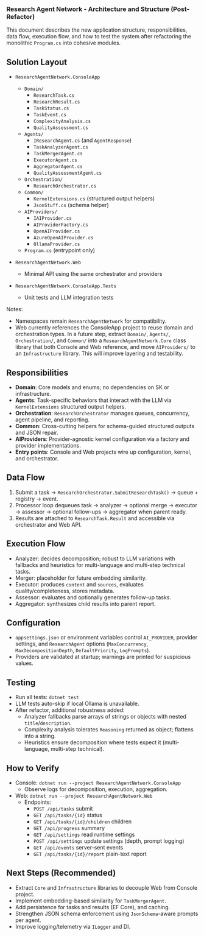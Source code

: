 ### Research Agent Network - Architecture and Structure (Post-Refactor)

This document describes the new application structure, responsibilities, data flow, execution flow, and how to test the system after refactoring the monolithic `Program.cs` into cohesive modules.

## Solution Layout

- `ResearchAgentNetwork.ConsoleApp`
  - `Domain/`
    - `ResearchTask.cs`
    - `ResearchResult.cs`
    - `TaskStatus.cs`
    - `TaskEvent.cs`
    - `ComplexityAnalysis.cs`
    - `QualityAssessment.cs`
  - `Agents/`
    - `IResearchAgent.cs` (and `AgentResponse`)
    - `TaskAnalyzerAgent.cs`
    - `TaskMergerAgent.cs`
    - `ExecutorAgent.cs`
    - `AggregatorAgent.cs`
    - `QualityAssessmentAgent.cs`
  - `Orchestration/`
    - `ResearchOrchestrator.cs`
  - `Common/`
    - `KernelExtensions.cs` (structured output helpers)
    - `JsonStuff.cs` (schema helper)
  - `AIProviders/`
    - `IAIProvider.cs`
    - `AIProviderFactory.cs`
    - `OpenAIProvider.cs`
    - `AzureOpenAIProvider.cs`
    - `OllamaProvider.cs`
  - `Program.cs` (entrypoint only)

- `ResearchAgentNetwork.Web`
  - Minimal API using the same orchestrator and providers

- `ResearchAgentNetwork.ConsoleApp.Tests`
  - Unit tests and LLM integration tests

Notes:
- Namespaces remain `ResearchAgentNetwork` for compatibility.
- Web currently references the ConsoleApp project to reuse domain and orchestration types. In a future step, extract `Domain/`, `Agents/`, `Orchestration/`, and `Common/` into a `ResearchAgentNetwork.Core` class library that both Console and Web reference, and move `AIProviders/` to an `Infrastructure` library. This will improve layering and testability.

## Responsibilities

- **Domain**: Core models and enums; no dependencies on SK or infrastructure.
- **Agents**: Task-specific behaviors that interact with the LLM via `KernelExtensions` structured output helpers.
- **Orchestration**: `ResearchOrchestrator` manages queues, concurrency, agent pipeline, and reporting.
- **Common**: Cross-cutting helpers for schema-guided structured outputs and JSON repair.
- **AIProviders**: Provider-agnostic kernel configuration via a factory and provider implementations.
- **Entry points**: Console and Web projects wire up configuration, kernel, and orchestrator.

## Data Flow

1. Submit a task → `ResearchOrchestrator.SubmitResearchTask()` → queue + registry → event.
2. Processor loop dequeues task → analyzer → optional merge → executor → assessor → optional follow-ups → aggregator when parent ready.
3. Results are attached to `ResearchTask.Result` and accessible via orchestrator and Web API.

## Execution Flow

- Analyzer: decides decomposition; robust to LLM variations with fallbacks and heuristics for multi-language and multi-step technical tasks.
- Merger: placeholder for future embedding similarity.
- Executor: produces `content` and `sources`, evaluates quality/completeness, stores metadata.
- Assessor: evaluates and optionally generates follow-up tasks.
- Aggregator: synthesizes child results into parent report.

## Configuration

- `appsettings.json` or environment variables control `AI_PROVIDER`, provider settings, and `ResearchAgent` options (`MaxConcurrency`, `MaxDecompositionDepth`, `DefaultPriority`, `LogPrompts`).
- Providers are validated at startup; warnings are printed for suspicious values.

## Testing

- Run all tests: `dotnet test`
- LLM tests auto-skip if local Ollama is unavailable.
- After refactor, additional robustness added:
  - Analyzer fallbacks parse arrays of strings or objects with nested `title`/`description`.
  - Complexity analysis tolerates `Reasoning` returned as object; flattens into a string.
  - Heuristics ensure decomposition where tests expect it (multi-language, multi-step technical).

## How to Verify

- Console: `dotnet run --project ResearchAgentNetwork.ConsoleApp`
  - Observe logs for decomposition, execution, aggregation.
- Web: `dotnet run --project ResearchAgentNetwork.Web`
  - Endpoints:
    - `POST /api/tasks` submit
    - `GET /api/tasks/{id}` status
    - `GET /api/tasks/{id}/children` children
    - `GET /api/progress` summary
    - `GET /api/settings` read runtime settings
    - `POST /api/settings` update settings (depth, prompt logging)
    - `GET /api/events` server-sent events
    - `GET /api/tasks/{id}/report` plain-text report

## Next Steps (Recommended)

- Extract `Core` and `Infrastructure` libraries to decouple Web from Console project.
- Implement embedding-based similarity for `TaskMergerAgent`.
- Add persistence for tasks and results (EF Core), and caching.
- Strengthen JSON schema enforcement using `JsonSchema`-aware prompts per agent.
- Improve logging/telemetry via `ILogger` and DI.